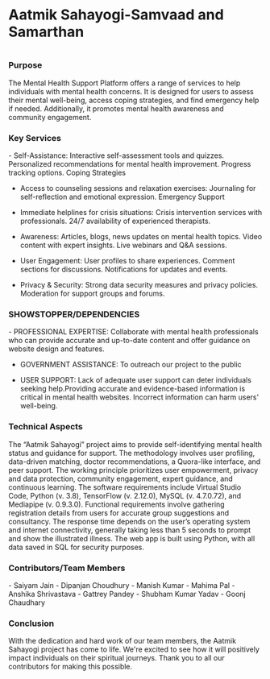 <h1>Aatmik Sahayogi-Samvaad and Samarthan<h1>

<h3>Purpose</h3>
<p>The Mental Health Support Platform offers a range of services to help individuals with mental health concerns. It is designed for users to assess their mental well-being, access coping strategies, and find emergency help if needed. Additionally, it promotes mental health awareness and community engagement.</p>

<h3>Key Services</h3>
<p>
- Self-Assistance:
    Interactive self-assessment tools and quizzes.
    Personalized recommendations for mental health improvement.
    Progress tracking options.
    Coping Strategies

- Access to counseling sessions and relaxation exercises:
    Journaling for self-reflection and emotional expression.
    Emergency Support

- Immediate helplines for crisis situations:
    Crisis intervention services with professionals.
    24/7 availability of experienced therapists.

- Awareness:
    Articles, blogs, news updates on mental health topics.
    Video content with expert insights.
    Live webinars and Q&A sessions.
    
- User Engagement:
    User profiles to share experiences.
    Comment sections for discussions.
    Notifications for updates and events.

- Privacy & Security:
    Strong data security measures and privacy policies.
    Moderation for support groups and forums.
</p>

<h3>SHOWSTOPPER/DEPENDENCIES</h3>
<p>
- PROFESSIONAL EXPERTISE: Collaborate with mental health professionals
who can provide accurate and up-to-date content and offer guidance on website
design and features.

- GOVERNMENT ASSISTANCE: To outreach our project to the public

- USER SUPPORT: Lack of adequate user support can deter individuals seeking
help.Providing accurate and evidence-based information is critical in mental health
websites. Incorrect information can harm users' well-being.</p>


<h3>Technical Aspects</h3>
<p>The “Aatmik Sahayogi” project aims to provide self-identifying mental health status and guidance for support. The methodology involves user profiling, data-driven matching, doctor recommendations, a Quora-like interface, and peer support. The working principle prioritizes user empowerment, privacy and data protection, community engagement, expert guidance, and continuous learning. The software requirements include Virtual Studio Code, Python (v. 3.8), TensorFlow (v. 2.12.0), MySQL (v. 4.7.0.72), and Mediapipe (v. 0.9.3.0). Functional requirements involve gathering registration details from users for accurate group suggestions and consultancy. The response time depends on the user’s operating system and internet connectivity, generally taking less than 5 seconds to prompt and show the illustrated illness. The web app is built using Python, with all data saved in SQL for security purposes.</p>

<h3>Contributors/Team Members</h3><p>
- Saiyam Jain
- Dipanjan Choudhury
- Manish Kumar
- Mahima Pal
- Anshika Shrivastava
- Gattrey Pandey
- Shubham Kumar Yadav
- Goonj Chaudhary</p>

<h3>Conclusion</h3>
<p>With the dedication and hard work of our team members, the Aatmik Sahayogi project has come to life. We're excited to see how it will positively impact individuals on their spiritual journeys. Thank you to all our contributors for making this possible.</p>

